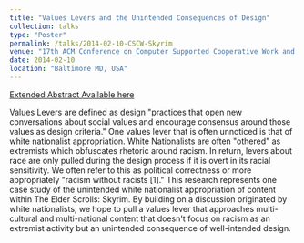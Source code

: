 ```yaml
---
title: "Values Levers and the Unintended Consequences of Design"
collection: talks
type: "Poster"
permalink: /talks/2014-02-10-CSCW-Skyrim
venue: "17th ACM Conference on Computer Supported Cooperative Work and Social Computing"
date: 2014-02-10
location: "Baltimore MD, USA"
---
```


[Extended Abstract Available here](https://www.dropbox.com/s/t6t1w86255ke9t3/LaLone_CSCW_2014_Poster.pdf?dl=0)

Values Levers are defined as design "practices that open new conversations about social values and encourage consensus around those values as design criteria." One values lever that is often unnoticed is that of white nationalist appropriation. White Nationalists are often "othered" as extremists which obfuscates rhetoric around racism. In return, levers about race are only pulled during the design process if it is overt in its racial sensitivity. We often refer to this as political correctness or more appropriately "racism without racists [1]." This research represents one case study of the unintended white nationalist appropriation of content within The Elder Scrolls: Skyrim. By building on a discussion originated by white nationalists, we hope to pull a values lever that approaches multi-cultural and multi-national content that doesn't focus on racism as an extremist activity but an unintended consequence of well-intended design.
